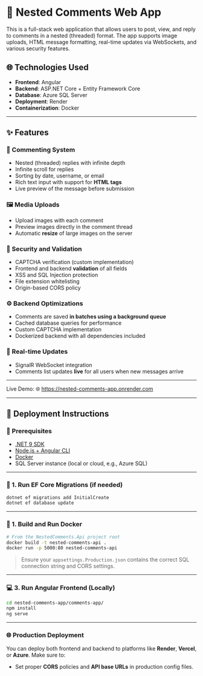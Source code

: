 # 🧩 Nested Comments Web App

This is a full-stack web application that allows users to post, view, and reply to comments in a nested (threaded) format. The app supports image uploads, HTML message formatting, real-time updates via WebSockets, and various security features.

## 🌐 Technologies Used

- **Frontend**: Angular
- **Backend**: ASP.NET Core + Entity Framework Core
- **Database**: Azure SQL Server
- **Deployment**: Render
- **Containerization**: Docker

---

## ✨ Features

### 💬 Commenting System
- Nested (threaded) replies with infinite depth
- Infinite scroll for replies
- Sorting by date, username, or email
- Rich text input with support for **HTML tags**
- Live preview of the message before submission

### 🖼️ Media Uploads
- Upload images with each comment
- Preview images directly in the comment thread
- Automatic **resize** of large images on the server

### 🔐 Security and Validation
- CAPTCHA verification (custom implementation)
- Frontend and backend **validation** of all fields
- XSS and SQL Injection protection
- File extension whitelisting
- Origin-based CORS policy

### ⚙️ Backend Optimizations
- Comments are saved **in batches using a background queue**
- Cached database queries for performance
- Custom CAPTCHA implementation
- Dockerized backend with all dependencies included

### 🔁 Real-time Updates
- SignalR WebSocket integration
- Comments list updates **live** for all users when new messages arrive

---

Live Demo:
🌐 https://nested-comments-app.onrender.com

---

## 🚀 Deployment Instructions

### 📁 Prerequisites

- [.NET 9 SDK](https://dotnet.microsoft.com/)
- [Node.js + Angular CLI](https://angular.io/cli)
- [Docker](https://www.docker.com/)
- SQL Server instance (local or cloud, e.g., Azure SQL)

---

### 🧪 1. Run EF Core Migrations (if needed)

```bash
dotnet ef migrations add InitialCreate
dotnet ef database update
```

---

### 🐳 1. Build and Run Docker

```bash
# From the NestedComments.Api project root
docker build -t nested-comments-api .
docker run -p 5000:80 nested-comments-api
```

> Ensure your `appsettings.Production.json` contains the correct SQL connection string and CORS settings.

---

### 💻 3. Run Angular Frontend (Locally)

```bash
cd nested-comments-app/comments-app/
npm install
ng serve
```
---

### 🌐 Production Deployment
You can deploy both frontend and backend to platforms like **Render**, **Vercel**, or **Azure**. Make sure to:
- Set proper **CORS** policies and **API base URLs** in production config files.

